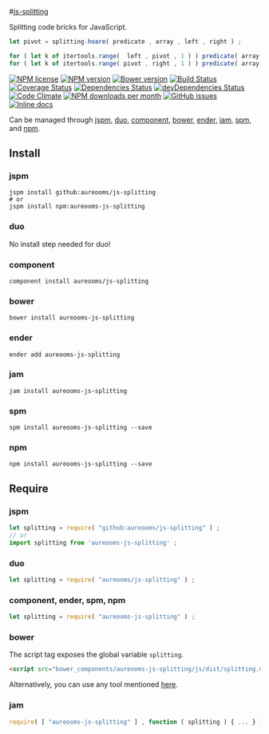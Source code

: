 #[js-splitting](http://aureooms.github.io/js-splitting)

Splitting code bricks for JavaScript.

```js
let pivot = splitting.hoare( predicate , array , left , right ) ;

for ( let k of itertools.range(  left , pivot , 1 ) ) predicate( array[k] ) ; // 0
for ( let k of itertools.range( pivot , right , 1 ) ) predicate( array[k] ) ; // 1
```

[![NPM license](http://img.shields.io/npm/l/aureooms-js-splitting.svg?style=flat)](https://raw.githubusercontent.com/aureooms/js-splitting/master/LICENSE)
[![NPM version](http://img.shields.io/npm/v/aureooms-js-splitting.svg?style=flat)](https://www.npmjs.org/package/aureooms-js-splitting)
[![Bower version](http://img.shields.io/bower/v/aureooms-js-splitting.svg?style=flat)](http://bower.io/search/?q=aureooms-js-splitting)
[![Build Status](http://img.shields.io/travis/aureooms/js-splitting.svg?style=flat)](https://travis-ci.org/aureooms/js-splitting)
[![Coverage Status](http://img.shields.io/coveralls/aureooms/js-splitting.svg?style=flat)](https://coveralls.io/r/aureooms/js-splitting)
[![Dependencies Status](http://img.shields.io/david/aureooms/js-splitting.svg?style=flat)](https://david-dm.org/aureooms/js-splitting#info=dependencies)
[![devDependencies Status](http://img.shields.io/david/dev/aureooms/js-splitting.svg?style=flat)](https://david-dm.org/aureooms/js-splitting#info=devDependencies)
[![Code Climate](http://img.shields.io/codeclimate/github/aureooms/js-splitting.svg?style=flat)](https://codeclimate.com/github/aureooms/js-splitting)
[![NPM downloads per month](http://img.shields.io/npm/dm/aureooms-js-splitting.svg?style=flat)](https://www.npmjs.org/package/aureooms-js-splitting)
[![GitHub issues](http://img.shields.io/github/issues/aureooms/js-splitting.svg?style=flat)](https://github.com/aureooms/js-splitting/issues)
[![Inline docs](http://inch-ci.org/github/aureooms/js-splitting.svg?branch=master&style=shields)](http://inch-ci.org/github/aureooms/js-splitting)


Can be managed through [jspm](https://github.com/jspm/jspm-cli),
[duo](https://github.com/duojs/duo),
[component](https://github.com/componentjs/component),
[bower](https://github.com/bower/bower),
[ender](https://github.com/ender-js/Ender),
[jam](https://github.com/caolan/jam),
[spm](https://github.com/spmjs/spm),
and [npm](https://github.com/npm/npm).

## Install

### jspm
```terminal
jspm install github:aureooms/js-splitting
# or
jspm install npm:aureooms-js-splitting
```
### duo
No install step needed for duo!

### component
```terminal
component install aureooms/js-splitting
```

### bower
```terminal
bower install aureooms-js-splitting
```

### ender
```terminal
ender add aureooms-js-splitting
```

### jam
```terminal
jam install aureooms-js-splitting
```

### spm
```terminal
spm install aureooms-js-splitting --save
```

### npm
```terminal
npm install aureooms-js-splitting --save
```

## Require
### jspm
```js
let splitting = require( "github:aureooms/js-splitting" ) ;
// or
import splitting from 'aureooms-js-splitting' ;
```
### duo
```js
let splitting = require( "aureooms/js-splitting" ) ;
```

### component, ender, spm, npm
```js
let splitting = require( "aureooms-js-splitting" ) ;
```

### bower
The script tag exposes the global variable `splitting`.
```html
<script src="bower_components/aureooms-js-splitting/js/dist/splitting.min.js"></script>
```
Alternatively, you can use any tool mentioned [here](http://bower.io/docs/tools/).

### jam
```js
require( [ "aureooms-js-splitting" ] , function ( splitting ) { ... } ) ;
```
